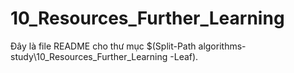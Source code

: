 # 10_Resources_Further_Learning

Đây là file README cho thư mục $(Split-Path algorithms-study\10_Resources_Further_Learning -Leaf).

